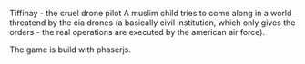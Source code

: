 Tiffinay - the cruel drone pilot
A muslim child tries to come along in a world threatend by the cia drones (a basically civil institution, which only gives the orders -
the real operations are executed by the american air force).

The game is build with phaserjs.